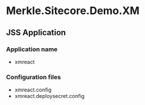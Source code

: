 # Merkle.Sitecore.Demo.XM

##  JSS Application

### Application name
- xmreact

### Configuration files
- xmreact.config
- xmreact.deploysecret.config